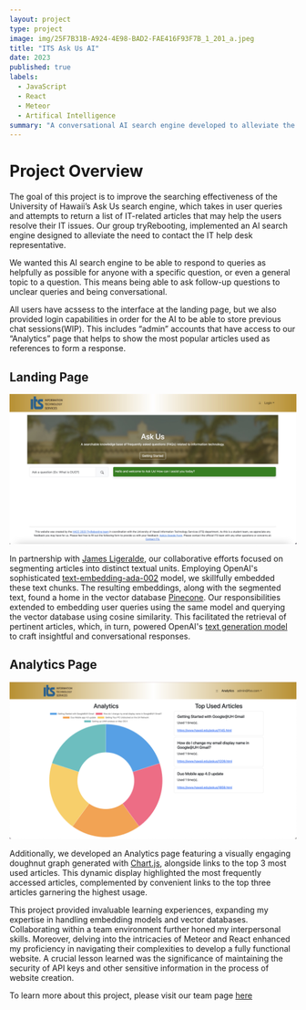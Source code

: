 ```yaml
---
layout: project
type: project
image: img/25F7B31B-A924-4E98-BAD2-FAE416F93F7B_1_201_a.jpeg
title: "ITS Ask Us AI"
date: 2023
published: true
labels:
  - JavaScript
  - React
  - Meteor
  - Artifical Intelligence
summary: "A conversational AI search engine developed to alleviate the need to contact the IT help desk representative."
---
```


# Project Overview
The goal of this project is to improve the searching effectiveness of the University of Hawaii’s Ask Us search engine, which takes in user queries and attempts to return a list of IT-related articles that may help the users resolve their IT issues. Our group tryRebooting, implemented an AI search engine designed to alleviate the need to contact the IT help desk representative.

We wanted this AI search engine to be able to respond to queries as helpfully as possible for anyone with a specific question, or even a general topic to a question. This means being able to ask follow-up questions to unclear queries and being conversational.

All users have acssess to the interface at the landing page, but we also provided login capabilities in order for the AI to be able to store previous chat sessions(WIP). This includes “admin” accounts that have access to our “Analytics” page that helps to show the most popular articles used as references to form a response.

## Landing Page
<img class="img-fluid" src="../img/4317D0D0-C8E8-42F2-81F3-2D38ED073676.png">

In partnership with [James Ligeralde](https://jligeral.github.io/), our collaborative efforts focused on segmenting articles into distinct textual units. Employing OpenAI's sophisticated [text-embedding-ada-002](https://platform.openai.com/docs/guides/embeddings/what-are-embeddings) model, we skillfully embedded these text chunks. The resulting embeddings, along with the segmented text, found a home in the vector database [Pinecone](https://docs.pinecone.io/). Our responsibilities extended to embedding user queries using the same model and querying the vector database using cosine similarity. This facilitated the retrieval of pertinent articles, which, in turn, powered OpenAI's [text generation model](https://platform.openai.com/docs/guides/text-generation) to craft insightful and conversational responses.

## Analytics Page
<img class="img-fluid" src="../img/analytics.png">

Additionally, we developed an Analytics page featuring a visually engaging doughnut graph generated with [Chart.js](https://www.chartjs.org/), alongside links to the top 3 most used articles. This dynamic display highlighted the most frequently accessed articles, complemented by convenient links to the top three articles garnering the highest usage.

This project provided invaluable learning experiences, expanding my expertise in handling embedding models and vector databases. Collaborating within a team environment further honed my interpersonal skills. Moreover, delving into the intricacies of Meteor and React enhanced my proficiency in navigating their complexities to develop a fully functional website. A crucial lesson learned was the significance of maintaining the security of API keys and other sensitive information in the process of website creation.

To learn more about this project, please visit our team page [here](https://tryrebooting2023.github.io/)



